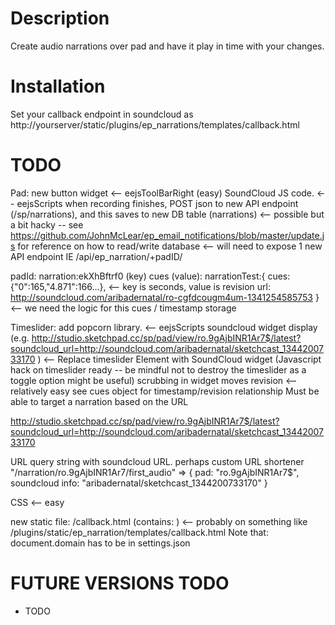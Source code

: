 # Description
Create audio narrations over pad and have it play in time with your changes.

# Installation
Set your callback endpoint in soundcloud as http://yourserver/static/plugins/ep_narrations/templates/callback.html

# TODO
Pad:
new button widget <-- eejsToolBarRight (easy)
SoundCloud JS code.   <-- eejsScripts
when recording finishes, POST json to new API endpoint (/sp/narrations), and this saves to new DB table (narrations) <-- possible but a bit hacky -- see https://github.com/JohnMcLear/ep_email_notifications/blob/master/update.js for reference on how to read/write database <-- will need to expose 1 new API endpoint IE /api/ep_narration/+padID/

padId: narration:ekXhBftrf0 (key)
cues (value): 
narrationTest:{
    cues: {"0":165,"4.871":166...}, <-- key is seconds, value is revision
    url: http://soundcloud.com/aribadernatal/ro-cgfdcougm4um-1341254585753
    } <-- we need the logic for this cues / timestamp storage

Timeslider: 
add popcorn library. <-- eejsScripts
soundcloud widget display (e.g. http://studio.sketchpad.cc/sp/pad/view/ro.9gAjbINR1Ar7$/latest?soundcloud_url=http://soundcloud.com/aribadernatal/sketchcast_1344200733170 ) <-- Replace timeslider Element with SoundCloud widget (Javascript hack on timeslider ready -- be mindful not to destroy the timeslider as a toggle option might be useful)
scrubbing in widget moves revision <-- relatively easy see cues object for timestamp/revision relationship
Must be able to target a narration based on the URL

http://studio.sketchpad.cc/sp/pad/view/ro.9gAjbINR1Ar7$/latest?soundcloud_url=http://soundcloud.com/aribadernatal/sketchcast_1344200733170

URL
query string with soundcloud URL. 
perhaps custom URL shortener "/narration/ro.9gAjbINR1Ar7/first_audio" => 
{ 
  pad: "ro.9gAjbINR1Ar7$", 
  soundcloud info: "aribadernatal/sketchcast_1344200733170" 
}

CSS  <-- easy

new static file:
/callback.html (contains: <script>document.domain="sketchpad.cc";</script><script src="//connect.soundcloud.com/sdk.js"></script> )  <-- probably on something like /plugins/static/ep_narration/templates/callback.html
Note that: document.domain has to be in settings.json 

<script>document.domain="sketchpad.cc";</script><script src="//connect.soundcloud.com/sdk.js"></script>

<script>document.domain="<%pad.hostname%>";</script><script src="//connect.soundcloud.com/sdk.js"></script>


# FUTURE VERSIONS TODO
* TODO
